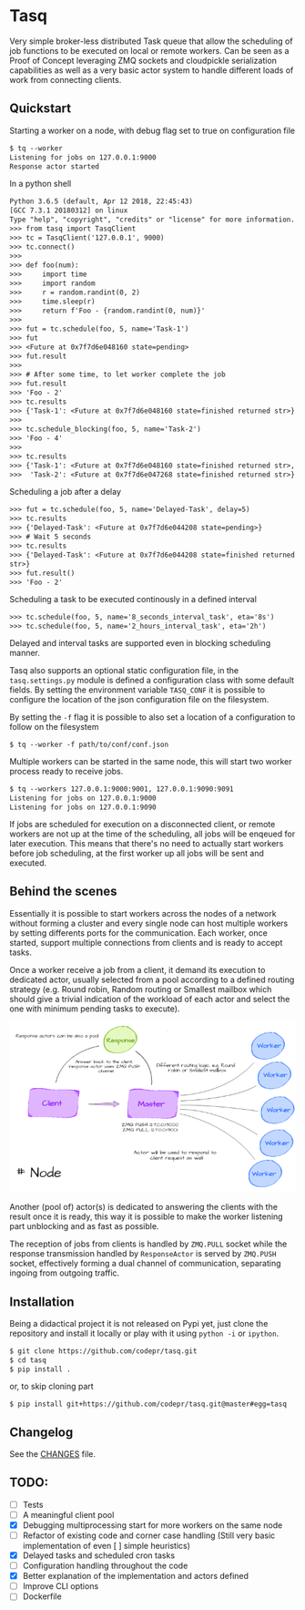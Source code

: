 Tasq
====

Very simple broker-less distributed Task queue that allow the scheduling of job functions to be
executed on local or remote workers. Can be seen as a Proof of Concept leveraging ZMQ sockets and
cloudpickle serialization capabilities as well as a very basic actor system to handle different
loads of work from connecting clients.


## Quickstart

Starting a worker on a node, with debug flag set to true on configuration file

```
$ tq --worker
Listening for jobs on 127.0.0.1:9000
Response actor started
```

In a python shell

```
Python 3.6.5 (default, Apr 12 2018, 22:45:43)
[GCC 7.3.1 20180312] on linux
Type "help", "copyright", "credits" or "license" for more information.
>>> from tasq import TasqClient
>>> tc = TasqClient('127.0.0.1', 9000)
>>> tc.connect()
>>>
>>> def foo(num):
>>>     import time
>>>     import random
>>>     r = random.randint(0, 2)
>>>     time.sleep(r)
>>>     return f'Foo - {random.randint(0, num)}'
>>>
>>> fut = tc.schedule(foo, 5, name='Task-1')
>>> fut
>>> <Future at 0x7f7d6e048160 state=pending>
>>> fut.result
>>>
>>> # After some time, to let worker complete the job
>>> fut.result
>>> 'Foo - 2'
>>> tc.results
>>> {'Task-1': <Future at 0x7f7d6e048160 state=finished returned str>}
>>>
>>> tc.schedule_blocking(foo, 5, name='Task-2')
>>> 'Foo - 4'
>>>
>>> tc.results
>>> {'Task-1': <Future at 0x7f7d6e048160 state=finished returned str>,
>>>  'Task-2': <Future at 0x7f7d6e047268 state=finished returned str>}
```

Scheduling a job after a delay

```
>>> fut = tc.schedule(foo, 5, name='Delayed-Task', delay=5)
>>> tc.results
>>> {'Delayed-Task': <Future at 0x7f7d6e044208 state=pending>}
>>> # Wait 5 seconds
>>> tc.results
>>> {'Delayed-Task': <Future at 0x7f7d6e044208 state=finished returned str>}
>>> fut.result()
>>> 'Foo - 2'
```

Scheduling a task to be executed continously in a defined interval

```
>>> tc.schedule(foo, 5, name='8_seconds_interval_task', eta='8s')
>>> tc.schedule(foo, 5, name='2_hours_interval_task', eta='2h')
```

Delayed and interval tasks are supported even in blocking scheduling manner.

Tasq also supports an optional static configuration file, in the `tasq.settings.py` module is
defined a configuration class with some default fields. By setting the environment variable
`TASQ_CONF` it is possible to configure the location of the json configuration file on the
filesystem.

By setting the `-f` flag it is possible to also set a location of a configuration to follow on the
filesystem

```
$ tq --worker -f path/to/conf/conf.json
```

Multiple workers can be started in the same node, this will start two worker process ready to
receive jobs.

```
$ tq --workers 127.0.0.1:9000:9001, 127.0.0.1:9090:9091
Listening for jobs on 127.0.0.1:9000
Listening for jobs on 127.0.0.1:9090
```

If jobs are scheduled for execution on a disconnected client, or remote workers are not up at the
time of the scheduling, all jobs will be enqeued for later execution. This means that there's no
need to actually start workers before job scheduling, at the first worker up all jobs will be sent
and executed.

## Behind the scenes

Essentially it is possible to start workers across the nodes of a network without forming a cluster
and every single node can host multiple workers by setting differents ports for the communication.
Each worker, once started, support multiple connections from clients and is ready to accept tasks.

Once a worker receive a job from a client, it demand its execution to dedicated actor, usually
selected from a pool according to a defined routing strategy (e.g. Round robin, Random routing or
Smallest mailbox which should give a trivial indication of the workload of each actor and select the
one with minimum pending tasks to execute).

![Tasq master-workers arch](static/worker_model_2.png)

Another (pool of) actor(s) is dedicated to answering the clients with the result once it is ready,
this way it is possible to make the worker listening part unblocking and as fast as possible.

The reception of jobs from clients is handled by `ZMQ.PULL` socket while the response transmission
handled by `ResponseActor` is served by `ZMQ.PUSH` socket, effectively forming a dual channel of
communication, separating ingoing from outgoing traffic.

## Installation

Being a didactical project it is not released on Pypi yet, just clone the repository and install it
locally or play with it using `python -i` or `ipython`.

```
$ git clone https://github.com/codepr/tasq.git
$ cd tasq
$ pip install .
```

or, to skip cloning part

```
$ pip install git+https://github.com/codepr/tasq.git@master#egg=tasq
```

## Changelog

See the [CHANGES](CHANGES.md) file.

## TODO:

- [ ] Tests
- [ ] A meaningful client pool
- [x] Debugging multiprocessing start for more workers on the same node
- [ ] Refactor of existing code and corner case handling (Still very basic implementation of even
  [ ] simple heuristics)
- [x] Delayed tasks and scheduled cron tasks
- [ ] Configuration handling throughout the code
- [x] Better explanation of the implementation and actors defined
- [ ] Improve CLI options
- [ ] Dockerfile

